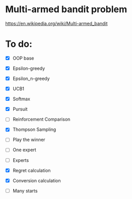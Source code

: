 # Multi-armed bandit problem
https://en.wikipedia.org/wiki/Multi-armed_bandit

# To do:
- [x] OOP base
- [x] Epsilon-greedy
- [x] Epsilon_n-greedy
- [x] UCB1
- [x] Softmax
- [x] Pursuit
- [ ] Reinforcement Comparison
- [x] Thompson Sampling
- [ ] Play the winner
- [ ] One expert
- [ ] Experts

- [x] Regret calculation
- [x] Conversion calculation
- [ ] Many starts